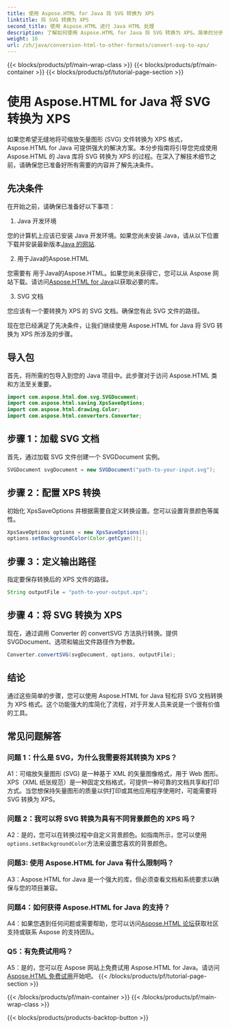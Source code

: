 ```yaml
---
title: 使用 Aspose.HTML for Java 将 SVG 转换为 XPS
linktitle: 将 SVG 转换为 XPS
second_title: 使用 Aspose.HTML 进行 Java HTML 处理
description: 了解如何使用 Aspose.HTML for Java 将 SVG 转换为 XPS。简单的分步指南，实现无缝转换。
weight: 16
url: /zh/java/conversion-html-to-other-formats/convert-svg-to-xps/
---
```


{{< blocks/products/pf/main-wrap-class >}}
{{< blocks/products/pf/main-container >}}
{{< blocks/products/pf/tutorial-page-section >}}

# 使用 Aspose.HTML for Java 将 SVG 转换为 XPS


如果您希望无缝地将可缩放矢量图形 (SVG) 文件转换为 XPS 格式，Aspose.HTML for Java 可提供强大的解决方案。本分步指南将引导您完成使用 Aspose.HTML 的 Java 库将 SVG 转换为 XPS 的过程。在深入了解技术细节之前，请确保您已准备好所有需要的内容并了解先决条件。

## 先决条件

在开始之前，请确保已准备好以下事项：

1. Java 开发环境

您的计算机上应该已安装 Java 开发环境。如果您尚未安装 Java，请从以下位置下载并安装最新版本[Java 的网站](https://www.oracle.com/java/technologies/javase-downloads.html).

2. 用于Java的Aspose.HTML

您需要有 用于Java的Aspose.HTML。如果您尚未获得它，您可以从 Aspose 网站下载。请访问[Aspose.HTML for Java](https://releases.aspose.com/html/java/)以获取必要的库。

3. SVG 文档

您应该有一个要转换为 XPS 的 SVG 文档。确保您有此 SVG 文件的路径。

现在您已经满足了先决条件，让我们继续使用 Aspose.HTML for Java 将 SVG 转换为 XPS 所涉及的步骤。

## 导入包

首先，将所需的包导入到您的 Java 项目中。此步骤对于访问 Aspose.HTML 类和方法至关重要。

```java
import com.aspose.html.dom.svg.SVGDocument;
import com.aspose.html.saving.XpsSaveOptions;
import com.aspose.html.drawing.Color;
import com.aspose.html.converters.Converter;
```

## 步骤 1：加载 SVG 文档

首先，通过加载 SVG 文件创建一个 SVGDocument 实例。

```java
SVGDocument svgDocument = new SVGDocument("path-to-your-input.svg");
```

## 步骤 2：配置 XPS 转换

初始化 XpsSaveOptions 并根据需要自定义转换设置。您可以设置背景颜色等属性。

```java
XpsSaveOptions options = new XpsSaveOptions();
options.setBackgroundColor(Color.getCyan());
```

## 步骤 3：定义输出路径

指定要保存转换后的 XPS 文件的路径。

```java
String outputFile = "path-to-your-output.xps";
```

## 步骤 4：将 SVG 转换为 XPS

现在，通过调用 Converter 的 convertSVG 方法执行转换。提供 SVGDocument、选项和输出文件路径作为参数。

```java
Converter.convertSVG(svgDocument, options, outputFile);
```

## 结论

通过这些简单的步骤，您可以使用 Aspose.HTML for Java 轻松将 SVG 文档转换为 XPS 格式。这个功能强大的库简化了流程，对于开发人员来说是一个很有价值的工具。

## 常见问题解答

### 问题 1：什么是 SVG，为什么我需要将其转换为 XPS？

A1：可缩放矢量图形 (SVG) 是一种基于 XML 的矢量图像格式，用于 Web 图形。XPS（XML 纸张规范）是一种固定文档格式，可提供一种可靠的文档共享和打印方式。当您想保持矢量图形的质量以供打印或其他应用程序使用时，可能需要将 SVG 转换为 XPS。

### 问题 2：我可以将 SVG 转换为具有不同背景颜色的 XPS 吗？

 A2：是的，您可以在转换过程中自定义背景颜色。如指南所示，您可以使用`options.setBackgroundColor`方法来设置您喜欢的背景颜色。

### 问题3: 使用 Aspose.HTML for Java 有什么限制吗？

A3：Aspose.HTML for Java 是一个强大的库，但必须查看文档和系统要求以确保与您的项目兼容。

### 问题4：如何获得 Aspose.HTML for Java 的支持？

 A4：如果您遇到任何问题或需要帮助，您可以访问[Aspose.HTML 论坛](https://forum.aspose.com/)获取社区支持或联系 Aspose 的支持团队。

### Q5：有免费试用吗？

 A5：是的，您可以在 Aspose 网站上免费试用 Aspose.HTML for Java。请访问[Aspose.HTML 免费试用](https://releases.aspose.com/)开始吧。
{{< /blocks/products/pf/tutorial-page-section >}}

{{< /blocks/products/pf/main-container >}}
{{< /blocks/products/pf/main-wrap-class >}}

{{< blocks/products/products-backtop-button >}}
